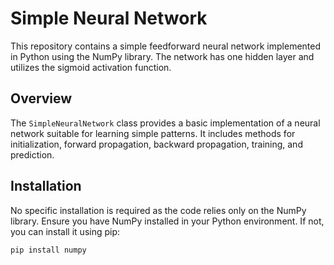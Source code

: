 # Simple Neural Network

This repository contains a simple feedforward neural network implemented in Python using the NumPy library. The network has one hidden layer and utilizes the sigmoid activation function.

## Overview

The `SimpleNeuralNetwork` class provides a basic implementation of a neural network suitable for learning simple patterns. It includes methods for initialization, forward propagation, backward propagation, training, and prediction.

## Installation

No specific installation is required as the code relies only on the NumPy library. Ensure you have NumPy installed in your Python environment. If not, you can install it using pip:

```bash
pip install numpy
